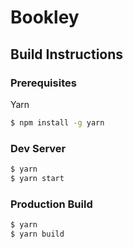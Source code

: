 Bookley
========================================

## Build Instructions

### Prerequisites
Yarn
```bash
$ npm install -g yarn
```

### Dev Server
```bash
$ yarn
$ yarn start
```

### Production Build
```bash
$ yarn
$ yarn build
```
